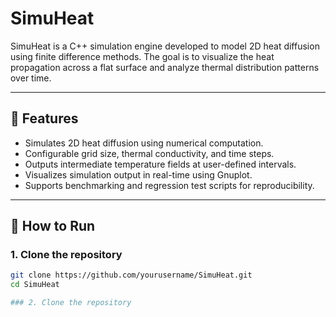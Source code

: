 # SimuHeat
SimuHeat is a C++ simulation engine developed to model 2D heat diffusion using finite difference methods. The goal is to visualize the heat propagation across a flat surface and analyze thermal distribution patterns over time.


---

## 📌 Features

- Simulates 2D heat diffusion using numerical computation.
- Configurable grid size, thermal conductivity, and time steps.
- Outputs intermediate temperature fields at user-defined intervals.
- Visualizes simulation output in real-time using Gnuplot.
- Supports benchmarking and regression test scripts for reproducibility.

---

## 🚀 How to Run

### 1. Clone the repository
```bash
git clone https://github.com/yourusername/SimuHeat.git
cd SimuHeat

### 2. Clone the repository
